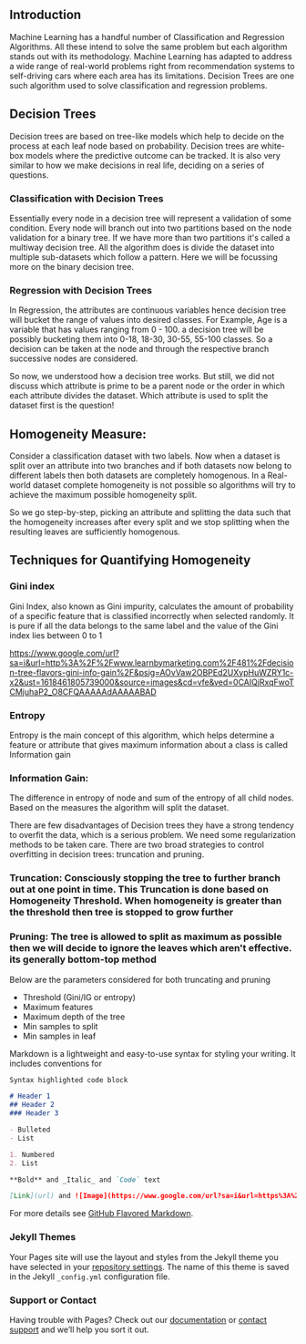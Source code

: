 ##  Introduction


Machine Learning has a handful number of Classification and Regression Algorithms. All these intend to solve the same problem but each algorithm stands out with its methodology. Machine Learning has adapted to address a wide range of real-world problems right from recommendation systems to self-driving cars where each area has its limitations. Decision Trees are one such algorithm used to solve classification and regression problems. 

## Decision Trees
Decision trees are based on tree-like models which help to decide on the process at each leaf node based on probability. Decision trees are white-box models where the predictive outcome can be tracked. It is also very similar to how we make decisions in real life, deciding on a series of questions.

### Classification with Decision Trees

Essentially every node in a decision tree will represent a validation of some condition. Every node will branch out into two partitions based on the node validation for a binary tree. If we have more than two partitions it's called a multiway decision tree. All the algorithm does is divide the dataset into multiple sub-datasets which follow a pattern. Here we will be focussing more on the binary decision tree.

### Regression with Decision Trees

In Regression, the attributes are continuous variables hence decision tree will bucket the range of values into desired classes.
For Example, Age is a variable that has values ranging from 0 - 100. a decision tree will be possibly bucketing them into 0-18, 18-30, 30-55, 55-100 classes. So a decision can be taken at the node and through the respective branch successive nodes are considered.

So now, we understood how a decision tree works. But still, we did not discuss which attribute is prime to be a parent node or the order in which each attribute divides the dataset. Which attribute is used to split the dataset first is the question!

## Homogeneity Measure:

Consider a classification dataset with two labels. Now when a dataset is split over an attribute into two branches and if both datasets now belong to different labels then both datasets are completely homogenous. In a Real-world dataset complete homogeneity is not possible so algorithms will try to achieve the maximum possible homogeneity split.

So we go step-by-step, picking an attribute and splitting the data such that the homogeneity increases after every split and we stop splitting when the resulting leaves are sufficiently homogenous. 

## Techniques for Quantifying Homogeneity

### Gini index
Gini Index, also known as Gini impurity, calculates the amount of probability of a specific feature that is classified incorrectly when selected randomly. It is pure if all the data belongs to the same label and the value of the Gini index lies between 0 to 1

https://www.google.com/url?sa=i&url=http%3A%2F%2Fwww.learnbymarketing.com%2F481%2Fdecision-tree-flavors-gini-info-gain%2F&psig=AOvVaw2OBPEd2UXypHuWZRY1c-x2&ust=1618461805739000&source=images&cd=vfe&ved=0CAIQjRxqFwoTCMjuhaP2_O8CFQAAAAAdAAAAABAD

### Entropy
Entropy is the main concept of this algorithm, which helps determine a feature or attribute that gives maximum information about a class is called Information gain

### Information Gain:
The difference in entropy of node and sum of the entropy of all child nodes. Based on the measures the algorithm will split the dataset.

There are few disadvantages of Decision trees they have a strong tendency to overfit the data, which is a serious problem. We need some regularization methods to be taken care. There are two broad strategies to control overfitting in decision trees: truncation and pruning. 

### Truncation: Consciously stopping the tree to further branch out at one point in time. This Truncation is done based on Homogeneity Threshold. When homogeneity is greater than the threshold then tree is stopped to grow further

### Pruning: The tree is allowed to split as maximum as possible then we will decide to ignore the leaves which aren't effective. its generally bottom-top method

Below are the parameters considered for both truncating and pruning
- Threshold (Gini/IG or entropy)
- Maximum features  
- Maximum depth of the tree
- Min samples to split
- Min samples in leaf 

Markdown is a lightweight and easy-to-use syntax for styling your writing. It includes conventions for

```markdown
Syntax highlighted code block

# Header 1
## Header 2
### Header 3

- Bulleted
- List

1. Numbered
2. List

**Bold** and _Italic_ and `Code` text

[Link](url) and ![Image](https://www.google.com/url?sa=i&url=https%3A%2F%2Fwww.axisgroup.com%2Fdata-industry-insights-blog%2Ftree-can-help-predict-future&psig=AOvVaw0NgR2GLOSkIDrW7V6Nbcia&ust=1618471884505000&source=images&cd=vfe&ved=0CAIQjRxqFwoTCKC0x-2b_e8CFQAAAAAdAAAAABAD)
```

For more details see [GitHub Flavored Markdown](https://guides.github.com/features/mastering-markdown/).

### Jekyll Themes

Your Pages site will use the layout and styles from the Jekyll theme you have selected in your [repository settings](https://github.com/AkhilRam7/DecisionTrees/settings/pages). The name of this theme is saved in the Jekyll `_config.yml` configuration file.

### Support or Contact

Having trouble with Pages? Check out our [documentation](https://docs.github.com/categories/github-pages-basics/) or [contact support](https://support.github.com/contact) and we’ll help you sort it out.
